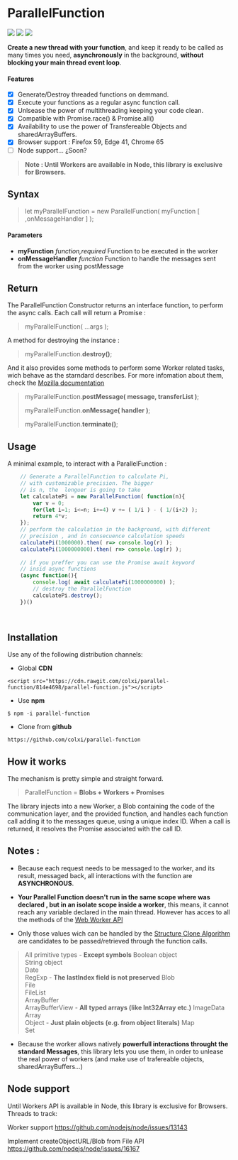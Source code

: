 # ParallelFunction 
![](https://img.shields.io/badge/cdn-cdn.rawgit-green.svg)
![](https://img.shields.io/badge/Javascript-ES6-orange.svg)
![](https://img.shields.io/badge/powered-webWorkers-blue.svg)

**Create a new thread with your function**, and keep it ready to be called as many times you need, **asynchronously** in the background, **without blocking your main thread event loop**.

#### Features 
- [x] Generate/Destroy threaded functions on demmand.
- [x] Execute your functions as a regular async function call.
- [x] Unlsease the power of multithreading keeping your code clean.
- [x] Compatible with Promise.race() & Promise.all()
- [x] Availability to use the power of Transfereable Objects and sharedArrayBuffers.
- [x] Browser support : Firefox 59,  Edge 41, Chrome 65
- [ ] Node support... ¿Soon?

> **Note : Until Workers are available in Node, this library is exclusive for Browsers.**



## Syntax 


> let myParallelFunction = new ParallelFunction( myFunction [ ,onMessageHandler ] );

#### Parameters
- **myFunction**  *function,required*
    Function to be executed in the worker
- **onMessageHandler** *function*
    Function to handle the messages sent from the worker using postMessage

## Return
The ParallelFunction Constructor returns an interface function, to perform the async calls. Each call will return a Promise :

> myParallelFunction( ...args );

A method for destroying the instance :

> myParallelFunction.**destroy()**;

And it also provides some methods to perform some Worker related tasks, wich behave as the starndard describes. For more infomation about them, check the [ Mozilla documentation](https://developer.mozilla.org/en-US/docs/Web/API/Worker)

> myParallelFunction.**postMessage( message, transferList )**;
> 
> myParallelFunction.**onMessage( handler )**;
> 
> myParallelFunction.**terminate()**;


## Usage 

A minimal example, to interact with a ParallelFunction :
```javascript
    // Generate a ParallelFunction to calculate Pi,  
    // with customizable precision. The bigger
    // is n, the  longuer is going to take
    let calculatePi = new ParallelFunction( function(n){
        var v = 0;
        for(let i=1; i<=n; i+=4) v += ( 1/i ) - ( 1/(i+2) );
        return 4*v;
    });
    // perform the calculation in the background, with different
    // precision , and in consecuence calculation speeds
    calculatePi(1000000).then( r=> console.log(r) );
    calculatePi(1000000000).then( r=> console.log(r) );
    
    // if you preffer you can use the Promise await keyword
    // insid async functions
    (async function(){
	    console.log( await calculatePi(1000000000) );
        // destroy the ParallelFunction
        calculatePi.destroy();
    })()
   
    


```
## Installation
Use any of the following distribution channels:
- Global **CDN**
```
<script src="https://cdn.rawgit.com/colxi/parallel-function/814e4698/parallel-function.js"></script>
```

- Use **npm**
``` 
$ npm -i parallel-function
```

- Clone from **github**
```
https://github.com/colxi/parallel-function
```

## How it works 
The mechanism is pretty simple and straight forward.
> ParallelFunction = **Blobs + Workers + Promises** 

The library injects into a new Worker, a Blob containing the code of the communication layer, and the provided function, and handles each function call adding it to the messages queue, using a unique index ID.
When a call is returned, it resolves the Promise associated with the call ID. 


## Notes :
- Because each request needs to be messaged to the worker, and its result, messaged back, all interactions with the function are **ASYNCHRONOUS**.

- **Your Parallel Function doesn't run in the same scope where  was declared , but in an isolate scope inside a worker**, this means, it cannot reach any variable declared in the main thread. However has acces to all the methods of the [Web Worker API](https://developer.mozilla.org/en-US/docs/Web/API/WorkerGlobalScope)

- Only those values wich can be handled by the  [Structure Clone Algorithm](https://developer.mozilla.org/en-US/docs/Web/API/Web_Workers_API/Structured_clone_algorithm) are candidates to be passed/retrieved through the function calls.


> All primitive types	- **Except symbols**
> Boolean object	 
> String object	 
> Date	 
> RegExp	- **The lastIndex field is not preserved**
> Blob	 
> File	 
> FileList	 
> ArrayBuffer	 
> ArrayBufferView	- **All typed arrays (like Int32Array etc.)**
> ImageData	 
> Array	 
> Object	- **Just plain objects (e.g. from object literals)**
> Map	 
> Set	 

- Because the worker allows natively **powerfull interactions throught the standard Messages**, this library lets you use them, in order to unlease the real power of workers (and make use of trafereable objects, sharedArrayBuffers...)


## Node support
Until Workers API is available in Node, this library is exclusive for Browsers.
Threads to track:

Worker support
https://github.com/nodejs/node/issues/13143

Implement createObjectURL/Blob from File API
https://github.com/nodejs/node/issues/16167